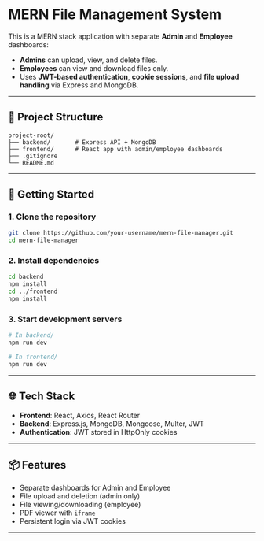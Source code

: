 # MERN File Management System

This is a MERN stack application with separate **Admin** and **Employee** dashboards:

- **Admins** can upload, view, and delete files.
- **Employees** can view and download files only.
- Uses **JWT-based authentication**, **cookie sessions**, and **file upload handling** via Express and MongoDB.

---

## 📂 Project Structure

```
project-root/
├── backend/       # Express API + MongoDB
├── frontend/      # React app with admin/employee dashboards
├── .gitignore
└── README.md
```

---

## 🚀 Getting Started

### 1. Clone the repository

```bash
git clone https://github.com/your-username/mern-file-manager.git
cd mern-file-manager
```

### 2. Install dependencies

```bash
cd backend
npm install
cd ../frontend
npm install
```

### 3. Start development servers

```bash
# In backend/
npm run dev

# In frontend/
npm run dev
```

---

## 🌐 Tech Stack

- **Frontend**: React, Axios, React Router
- **Backend**: Express.js, MongoDB, Mongoose, Multer, JWT
- **Authentication**: JWT stored in HttpOnly cookies

---

## 📦 Features

- Separate dashboards for Admin and Employee
- File upload and deletion (admin only)
- File viewing/downloading (employee)
- PDF viewer with `iframe`
- Persistent login via JWT cookies

---
